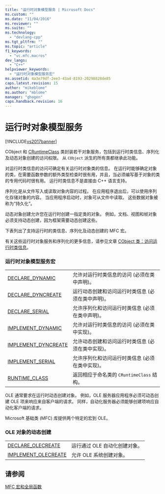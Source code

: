 ```yaml
---
title: "运行时对象模型服务 | Microsoft Docs"
ms.custom: ""
ms.date: "11/04/2016"
ms.reviewer: ""
ms.suite: ""
ms.technology: 
  - "devlang-cpp"
ms.tgt_pltfrm: ""
ms.topic: "article"
f1_keywords: 
  - "vc.mfc.macros"
dev_langs: 
  - "C++"
helpviewer_keywords: 
  - "运行时对象模型服务宏"
ms.assetid: 4a3e79df-2ee3-43a4-8193-20298828de85
caps.latest.revision: 15
author: "mikeblome"
ms.author: "mblome"
manager: "ghogen"
caps.handback.revision: 16
---
```

# 运行时对象模型服务
[!INCLUDE[vs2017banner](../../assembler/inline/includes/vs2017banner.md)]

CObject [](../../mfc/reference/cobject-class.md "CObject Class") 和 [CRuntimeClass](../../mfc/reference/cruntimeclass-structure.md) 类封装若干对象服务，包括到运行时类信息、序列化及动态对象创建的访问权限。  从 `CObject` 派生的所有类都继承此功能。  
  
 对运行时类信息的访问可确定有关运行时对象类的信息。  在运行时能够确定对象的类，在需要函数参数的额外类型检查时很有用，并且，当必须编写基于对象的类的专用代码时很有用。  运行时类信息不是直接由 C\+\+ 语言支持。  
  
 序列化是从文件写入或读取对象内容的过程。  在应用程序退出后，可以使用序列化存储对象的内容。  当应用程序启动时，对象可从文件中读取。  这些数据对象被称为“持久化”。  
  
 动态对象创建允许您在运行时创建一指定类的对象。  例如，文档、视图和帧对象必须支持动态创建，因为框架需要动态创建这些。  
  
 下表列出了支持运行时的类信息、序列化及动态创建的 MFC 宏。  
  
 有关这些运行时对象服务和序列化的更多信息，请参见文章 [CObject 类：访问运行时类信息](../../mfc/accessing-run-time-class-information.md)。  
  
### 运行时对象模型服务宏  
  
|||  
|-|-|  
|[DECLARE\_DYNAMIC](../Topic/DECLARE_DYNAMIC.md)|允许对运行时类信息的访问 \(必须在类中声明\)。|  
|[DECLARE\_DYNCREATE](../Topic/DECLARE_DYNCREATE.md)|运行动态创建和访问运行时类信息 \(必须在类中声明\)。|  
|[DECLARE\_SERIAL](../Topic/DECLARE_SERIAL.md)|允许序列化和访问运行时类信息 \(必须在类中声明\)。|  
|[IMPLEMENT\_DYNAMIC](../Topic/IMPLEMENT_DYNAMIC.md)|允许对运行时类信息的访问 \(必须在类中实现\)。|  
|[IMPLEMENT\_DYNCREATE](../Topic/IMPLEMENT_DYNCREATE.md)|允许动态创建和访问运行时类信息 \(必须在类中实现\)。|  
|[IMPLEMENT\_SERIAL](../Topic/IMPLEMENT_SERIAL.md)|允许序列化和访问运行时类信息 \(必须在类中实现\)。|  
|[RUNTIME\_CLASS](../Topic/RUNTIME_CLASS.md)|返回相应于命名类的 `CRuntimeClass` 结构。|  
  
 OLE 通常要求在运行时动态创建对象。  例如，OLE 服务器应用程序必须可动态创建 OLE 项来响应来自客户端的请求。  同样，自动化服务器必须能够创建项响应自动化客户端的请求。  
  
 Microsoft 基础类 \(MFC\) 库提供两个特定的宏到 OLE。  
  
### OLE 对象的动态创建  
  
|||  
|-|-|  
|[DECLARE\_OLECREATE](../Topic/DECLARE_OLECREATE.md)|运行通过 OLE 自动化创建对象。|  
|[IMPLEMENT\_OLECREATE](../Topic/IMPLEMENT_OLECREATE.md)|允许 OLE 系统创建对象。|  
  
## 请参阅  
 [MFC 宏和全局函数](../../mfc/reference/mfc-macros-and-globals.md)